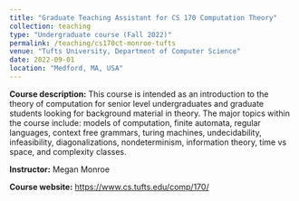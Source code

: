 ```yaml
---
title: "Graduate Teaching Assistant for CS 170 Computation Theory"
collection: teaching
type: "Undergraduate course (Fall 2022)"
permalink: /teaching/cs170ct-monroe-tufts
venue: "Tufts University, Department of Computer Science"
date: 2022-09-01
location: "Medford, MA, USA"
---
```

  
**Course description:** This course is intended as an introduction to the theory of computation for senior level undergraduates and graduate students looking for background material in theory. The major topics within the course include: models of computation, finite automata, regular languages, context free grammars, turing machines, undecidability, infeasibility, diagonalizations, nondeterminism, information theory, time vs space, and complexity classes.

**Instructor:** Megan Monroe

**Course website:** <https://www.cs.tufts.edu/comp/170/>
